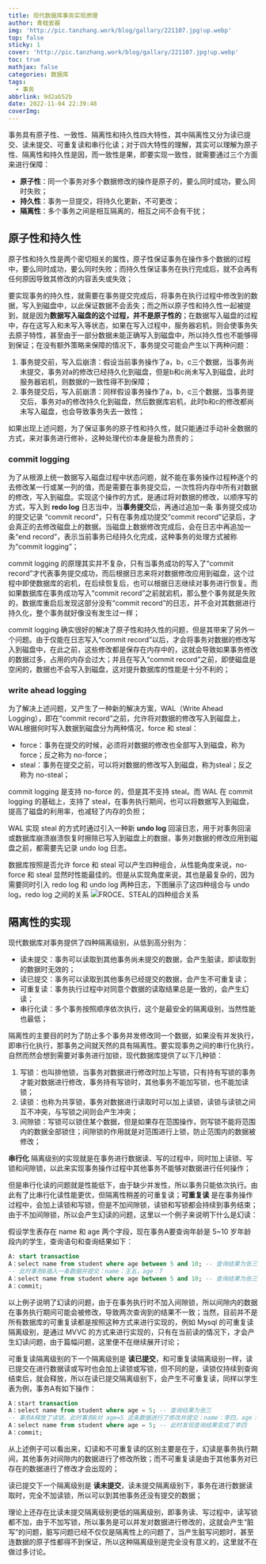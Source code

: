 ```yaml
---
title: 现代数据库事务实现原理
author: 青蛙瓷器
img: 'http://pic.tanzhang.work/blog/gallary/221107.jpg!up.webp'
top: false
sticky: 1
cover: 'http://pic.tanzhang.work/blog/gallary/221107.jpg!up.webp'
toc: true
mathjax: false
categories: 数据库
tags:
  - 事务
abbrlink: 9d2ab52b
date: 2022-11-04 22:39:48
coverImg:
---
```

事务具有原子性、一致性、隔离性和持久性四大特性，其中隔离性又分为读已提交、读未提交、可重复读和串行化读；对于四大特性的理解，其实可以理解为原子性、隔离性和持久性是因，而一致性是果，即要实现一致性，就需要通过三个方面来进行保障：

- **原子性**：同一个事务对多个数据修改的操作是原子的，要么同时成功，要么同时失败；
- **持久性**：事务一旦提交，将持久化更新，不可更改；
- **隔离性**：多个事务之间是相互隔离的，相互之间不会有干扰；

## 原子性和持久性

原子性和持久性是两个密切相关的属性，原子性保证事务在操作多个数据的过程中，要么同时成功，要么同时失败；而持久性保证事务在执行完成后，就不会再有任何原因导致其修改的内容丢失或失效；

要实现事务的持久性，就需要在事务提交完成后，将事务在执行过程中修改到的数据，写入到磁盘中，以此保证数据不会丢失；而之所以原子性和持久性一起被提到，就是因为**数据写入磁盘的这个过程，并不是原子性的**；在数据写入磁盘的过程中，存在这写入和未写入等状态，如果在写入过程中，服务器宕机，则会使事务失去原子特性，甚至由于一部分数据未能正确写入到磁盘中，所以持久性也不能够得到保证；在没有额外策略来保障的情况下，事务提交可能会产生以下两种问题：

1. 事务提交前，写入后崩溃：假设当前事务操作了a，b，c三个数据，当事务尚未提交，事务对a的修改已经持久化到磁盘，但是b和c尚未写入到磁盘，此时服务器宕机，则数据的一致性得不到保障；
2. 事务提交后，写入前崩溃：同样假设事务操作了a，b，c三个数据，当事务提交后，事务对a的修改持久化到磁盘，然后数据库宕机，此时b和c的修改都尚未写入磁盘，也会导致事务失去一致性；

如果出现上述问题，为了保证事务的原子性和持久性，就只能通过手动补全数据的方式，来对事务进行修补，这种处理代价本身是极为昂贵的；

### commit logging

为了从根源上统一数据写入磁盘过程中状态问题，就不能在事务操作过程种逐个的去修改某一行或某一列的值，而是需要在事务提交后，一次性将内存中所有对数据的修改，写入到磁盘。实现这个操作的方式，是通过将对数据的修改，以顺序写的方式，写入到 **redo log** 日志当中，当**事务提交**后，再通过追加一条 事务提交成功 的提交记录 “commit record”，只有在事务成功提交“commit record”记录后，才会真正的去修改磁盘上的数据。当磁盘上数据修改完成后，会在日志中再追加一条“end record”，表示当前事务已经持久化完成，这种事务的处理方式被称为“commit logging”；

commit logging 的原理其实并不复杂，只有当事务成功的写入了“commit record”才代表事务提交成功，而后根据日志来将对数据修改应用到磁盘，这个过程中即使数据库的宕机，在后续恢复后，也可以根据日志继续对事务进行恢复。而如果数据库在事务成功写入“commit record”之前就宕机，那么整个事务就是失败的，数据库重启后发现这部分没有“commit record”的日志，并不会对其数据进行持久化，整个事务就好像没有发生过一样；

commit logging 确实很好的解决了原子性和持久性的问题，但是其带来了另外一个问题。由于仅能在日志写入“commit record”以后，才会将事务对数据的修改写入到磁盘中，在此之前，这些修改都是保存在内存中的，这就会导致如果事务修改的数据过多，占用的内存会过大；并且在写入“commit record”之前，即使磁盘是空闲的，数据也不会写入到磁盘，这对提升数据库的性能是十分不利的；

### write ahead logging

为了解决上述问题，又产生了一种新的解决方案，WAL（Write Ahead Logging），即在“commit record”之前，允许将对数据的修改写入到磁盘上，WAL根据何时写入数据到磁盘分为两种情况，force 和 steal：

- force：事务在提交的时候，必须将对数据的修改也全部写入到磁盘，称为force；反之称为 no-force；
- steal：事务在提交之前，可以将对数据的修改写入到磁盘，称为steal；反之称为 no-steal；

commit logging 是支持 no-force 的，但是其不支持 steal。而 WAL 在 commit logging 的基础上，支持了 steal，在事务执行期间，也可以将数据写入到磁盘，提高了磁盘的利用率，也减轻了内存的负担；

WAL 实现 steal 的方式时通过引入一种新 **undo log** 回滚日志，用于对事务回滚或数据库崩溃崩溃恢复时擦除已写入到磁盘上的数据，事务对数据的修改应用到磁盘之前，都需要先记录 undo log 日志。

数据库按照是否允许 force 和 steal 可以产生四种组合，从性能角度来说，no-force 和 steal 显然时性能最佳的。但是从实现角度来说，其也是最复杂的，因为需要同时引入 redo log 和 undo log 两种日志，下图展示了这四种组合与 undo log，redo log 之间的关系
![FROCE、STEAL的四种组合关系](http://pic.tanzhang.work/blog/force_steal.png!up.webp)

## 隔离性的实现

现代数据库对事务提供了四种隔离级别，从低到高分别为：

- 读未提交：事务可以读取到其他事务尚未提交的数据，会产生脏读，即读取到的数据时无效的；
- 读已提交：事务可以读取到其他事务已经提交的数据，会产生不可重复读；
- 可重复读：事务执行过程中对同意个数据的读取结果总是一致的，会产生幻读；
- 串行化读：多个事务按照顺序依次执行，这个是最安全的隔离级别，当然性能也最低；

隔离性的主要目的时为了防止多个事务并发修改同一个数据，如果没有并发执行，即串行化执行，那事务之间就天然的具有隔离性。要实现事务之间的串行化执行，自然而然会想到需要对事务进行加锁，现代数据库提供了以下几种锁：

1. 写锁：也叫排他锁，当事务对数据进行修改时加上写锁，只有持有写锁的事务才能对数据进行修改，事务持有写锁时，其他事务不能加写锁，也不能加读锁；
2. 读锁：也称为共享锁，事务对数据进行读取时可以加上读锁，读锁与读锁之间互不冲突，与写锁之间则会产生冲突；
3. 间隙锁：写锁可以锁住某个数据，但是如果存在范围操作，则写锁不能将范围内的数据全部锁住；间隙锁的作用就是对范围进行上锁，防止范围内的数据被修改；

**串行化** 隔离级别的实现就是在事务进行数据读、写的过程中，同时加上读锁、写锁和间隙锁，以此来实现事务操作过程中其他事务不能够对数据进行任何操作；

但是串行化读的问题就是性能低下，由于缺少并发性，所以事务只能依次执行。由此有了比串行化读性能更优，但隔离性稍差的可重复读；**可重复读** 是在事务操作过程中，会加上读锁和写锁，但是不加间隙锁，读锁和写锁都会持续到事务结束；由于不加间隙锁，所以会产生幻读的问题，这里以一个例子来说明下什么是幻读：

假设学生表存在 name 和 age 两个字段，现在事务A要查询年龄是 5~10 岁年龄段内的学生，查询语句和查询结果如下：

```sql
A: start transaction
A：select name from student where age between 5 and 10; -- 查询结果为张三和李四
-- 此时事务B插入一条数据并提交：name：王五，age：7
A：select name from student where age between 5 and 10; -- 查询结果为张三、李四和王五，跟第一次查询结果不一样
A：commit;
```

以上例子说明了幻读的问题，由于在事务执行时不加入间隙锁，所以间隙内的数据在事务执行期间可能会被修改，导致两次查询到的结果不一致；当然，目前并不是所有数据库的可重复读都是按照这种方式来进行实现的，例如 Mysql 的可重复读隔离级别，是通过 MVVC 的方式来进行实现的，只有在当前读的情况下，才会产生幻读问题，由于篇幅问题，这里便不在继续展开讨论；

可重复读隔离级别的下一个隔离级别是 **读已提交**，和可重复读隔离级别一样，读已提交在进行数据读或写时也会加上读锁或写锁，但不同的是，读锁仅持续到查询结束后，就会释放，所以在读已提交隔离级别下，会产生不可重复读，同样以学生表为例，事务A有如下操作：

```sql
A：start transaction
A：select name from student where age = 5; -- 查询结果为张三
-- 事务A释放了读锁，此时事务B对 age=5 这条数据进行了修改并提交：name：李四，age：5
A：select name from student where age = 5; -- 此时发现查询结果变成了李四
A：commit;
```

从上述例子可以看出来，幻读和不可重复读的区别主要是在于，幻读是事务执行期间，其他事务对间隙内的数据进行了修改所致；而不可重复读是由于其他事务对已存在的数据进行了修改才会出现的；

读已提交下一个隔离级别是 **读未提交**，读未提交隔离级别下，事务在进行数据读取时，完全不加读锁，所以可以到其他事务还没有提交的数据；

理论上还存在比读未提交隔离级别更低的隔离级别，即事务读、写过程中，读写锁都不加，由于不加写锁，所以事务是可以并发对数据进行修改的，这就会产生“脏写”的问题，脏写问题已经不仅仅是隔离性上的问题了，当产生脏写问题时，甚至连数据的原子性都得不到保证，所以这种隔离级别是完全没有意义的，这里就不在做过多讨论。
